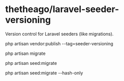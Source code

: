 # thetheago/laravel-seeder-versioning
Version control for Laravel seeders (like migrations).


php artisan vendor:publish --tag=seeder-versioning


php artisan migrate


php artisan seed:migrate


php artisan seed:migrate --hash-only
